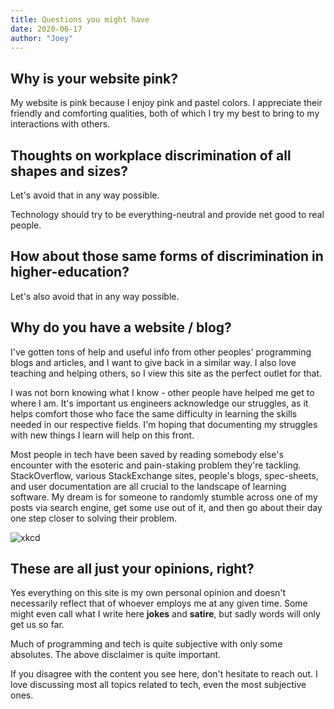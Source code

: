 ```yaml
---
title: Questions you might have
date: 2020-06-17
author: "Joey"
---
```


## Why is your website pink?

My website is pink because I enjoy pink and pastel colors. I appreciate their friendly and comforting qualities, both of which I try my best to bring to my interactions with others.

## Thoughts on workplace discrimination of all shapes and sizes?

Let's avoid that in any way possible.

Technology should try to be everything-neutral and provide net good to real people.

## How about those same forms of discrimination in higher-education?

Let's also avoid that in any way possible.

## Why do you have a website / blog?

I've gotten tons of help and useful info from other peoples' programming blogs and articles, and I want to give back in a similar way. I also love teaching and helping others, so I view this site as the perfect outlet for that.

I was not born knowing what I know - other people have helped me get to where I am. It's important us engineers acknowledge our struggles, as it helps comfort those who face the same difficulty in learning the skills needed in our respective fields. I'm hoping that documenting my struggles with new things I learn will help on this front.

Most people in tech have been saved by reading somebody else's encounter with the esoteric and pain-staking problem they're tackling. StackOverflow, various StackExchange sites, people's blogs, spec-sheets, and user documentation are all crucial to the landscape of learning software. My dream is for someone to randomly stumble across one of my posts via search engine, get some use out of it, and then go about their day one step closer to solving their problem.

![xkcd](https://imgs.xkcd.com/comics/wisdom_of_the_ancients.png
"CC BY-NC 2.5")

## These are all just your opinions, right?

Yes everything on this site is my own personal opinion and doesn't necessarily reflect that of whoever employs me at any given time. Some might even call what I write here **jokes** and **satire**, but sadly words will only get us so far.

Much of programming and tech is quite subjective with only some absolutes. The above disclaimer is quite important.

If you disagree with the content you see here, don't hesitate to reach out. I love discussing most all topics related to tech, even the most subjective ones.

